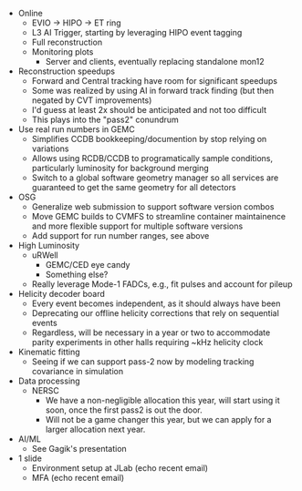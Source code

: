 * Online
  * EVIO -> HIPO -> ET ring
  * L3 AI Trigger, starting by leveraging HIPO event tagging
  * Full reconstruction
  * Monitoring plots
    * Server and clients, eventually replacing standalone mon12
* Reconstruction speedups
  * Forward and Central tracking have room for significant speedups
  * Some was realized by using AI in forward track finding (but then negated by CVT improvements)
  * I'd guess at least 2x should be anticipated and not too difficult
  * This plays into the "pass2" conundrum
* Use real run numbers in GEMC
  * Simplifies CCDB bookkeeping/documention by stop relying on variations
  * Allows using RCDB/CCDB to programatically sample conditions, particularly luminosity for background merging 
  * Switch to a global software geometry manager so all services are guaranteed to get the same geometry for all detectors
* OSG
  * Generalize web submission to support software version combos
  * Move GEMC builds to CVMFS to streamline container maintainence and more flexible support for multiple software versions
  * Add support for run number ranges, see above
* High Luminosity
  * uRWell
    * GEMC/CED eye candy
    * Something else?
  * Really leverage Mode-1 FADCs, e.g., fit pulses and account for pileup
* Helicity decoder board
  * Every event becomes independent, as it should always have been
  * Deprecating our offline helicity corrections that rely on sequential events
  * Regardless, will be necessary in a year or two to accommodate parity experiments in other halls requiring ~kHz helicity clock
* Kinematic fitting
  * Seeing if we can support pass-2 now by modeling tracking covariance in simulation
* Data processing
  * NERSC
    * We have a non-negligible allocation this year, will start using it soon, once the first pass2 is out the door.
    * Will not be a game changer this year, but we can apply for a larger allocation next year.
* AI/ML
  * See Gagik's presentation
* 1 slide
  * Environment setup at JLab (echo recent email) 
  * MFA (echo recent email)
